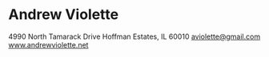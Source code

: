 # Andrew Violette

4990 North Tamarack Drive
Hoffman Estates, IL  60010
aviolette@gmail.com
www.andrewviolette.net


